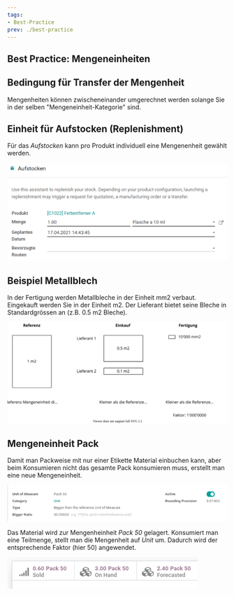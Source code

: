```yaml
---
tags:
- Best-Practice
prev: ./best-practice
---
```

## Best Practice: Mengeneinheiten

## Bedingung für Transfer der Mengenheit

Mengenheiten können zwischeneinander umgerechnet werden solange Sie in der selben "Mengeneinheit-Kategorie" sind.

## Einheit für Aufstocken (Replenishment)

Für das *Aufstocken* kann pro Produkt individuell eine Mengenenheit gewählt werden.

![Best Practice Mengenenheiten Beispiel](assets/Best%20Practice%20Mengenenheiten%20Beispiel.png)

## Beispiel Metallblech

In der Fertigung werden Metallbleche in der Einheit mm2 verbaut. Eingekauft werden Sie in der Einheit m2. Der Lieferant bietet seine Bleche in Standardgrössen an (z.B. 0.5 m2 Bleche).

![Best Practice Mengeneinheiten](assets/Best%20Practice%20Mengeneinheiten.svg)


## Mengeneinheit Pack

Damit man Packweise mit nur einer Etikette Material einbuchen kann, aber beim Konsumieren nicht das gesamte Pack konsumieren muss, erstellt man eine neue Mengeneinheit.

![](assets/pBest%20Practice%20Mengeneinheiten%20Pack%2050.png)

Das Material wird zur Mengenheinheit *Pack 50* gelagert. Konsumiert man eine Teilmenge, stellt man die Mengenheit auf *Unit* um. Dadurch wird der entsprechende Faktor (hier 50) angewendet.

![](assets/Best%20Practice%20Mengeneinheiten%20Teilmenge.png)